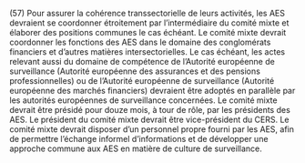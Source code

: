 (57) Pour assurer la cohérence transsectorielle de leurs activités, les AES devraient se coordonner étroitement par l’intermédiaire du comité mixte et élaborer des positions communes le cas échéant. Le comité mixte devrait coordonner les fonctions des AES dans le domaine des conglomérats financiers et d’autres matières intersectorielles. Le cas échéant, les actes relevant aussi du domaine de compétence de l’Autorité européenne de surveillance (Autorité européenne des assurances et des pensions professionnelles) ou de l’Autorité européenne de surveillance (Autorité européenne des marchés financiers) devraient être adoptés en parallèle par les autorités européennes de surveillance concernées. Le comité mixte devrait être présidé pour douze mois, à tour de rôle, par les présidents des AES. Le président du comité mixte devrait être vice-président du CERS. Le comité mixte devrait disposer d’un personnel propre fourni par les AES, afin de permettre l’échange informel d’informations et de développer une approche commune aux AES en matière de culture de surveillance.